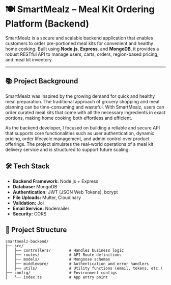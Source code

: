 # 🍽️ SmartMealz – Meal Kit Ordering Platform (Backend)

SmartMealz is a secure and scalable backend application that enables customers to order pre-portioned meal kits for convenient and healthy home cooking. Built using **Node.js**, **Express**, and **MongoDB**, it provides a robust RESTful API to manage users, carts, orders, region-based pricing, and meal kit inventory.

---

## 📚 Project Background

SmartMealz was inspired by the growing demand for quick and healthy meal preparation. The traditional approach of grocery shopping and meal planning can be time-consuming and wasteful. With SmartMealz, users can order curated meal kits that come with all the necessary ingredients in exact portions, making home cooking both effortless and efficient.

As the backend developer, I focused on building a reliable and secure API that supports core functionalities such as user authentication, dynamic pricing, order lifecycle management, and admin control over product offerings. The project simulates the real-world operations of a meal kit delivery service and is structured to support future scaling.



## 🛠 Tech Stack

- **Backend Framework:** Node.js + Express  
- **Database:** MongoDB 
- **Authentication:** JWT (JSON Web Tokens), bcrypt  
- **File Uploads:** Multer, Cloudinary  
- **Validation:** Joi
- **Email Service:** Nodemailer
- **Security:** CORS



## 📁 Project Structure

```text
smartmealz-backend/
├── src/
│   ├── controllers/        # Handles business logic
│   ├── routes/             # API Route definitions
│   ├── models/             # Mongoose schemas
│   ├── middleware/         # Authentication and error handlers
│   ├── utils/              # Utility functions (email, tokens, etc.)
├── config/                 # Environment configs
│   └── index.ts            # App entry point

